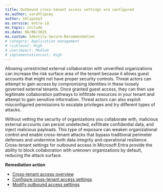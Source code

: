 ```yaml
---
title: Outbound cross-tenant access settings are configured 
ms.author: sarahlipsey
author: shlipsey3
ms.service: entra-id
ms.topic: include
ms.date: 06/06/2025
ms.custom: Identity-Secure-Recommendation
# category: Application management
# risklevel: High
# userimpact: Medium
# implementationcost: High
---
```

Allowing unrestricted external collaboration with unverified organizations can increase the risk surface area of the tenant because it allows guest accounts that might not have proper security controls. Threat actors can attempt to gain access by compromising identities in these loosely governed external tenants. Once granted guest access, they can then use legitimate collaboration pathways to infiltrate resources in your tenant and attempt to gain sensitive information. Threat actors can also exploit misconfigured permissions to escalate privileges and try different types of attacks.

Without vetting the security of organizations you collaborate with, malicious external accounts can persist undetected, exfiltrate confidential data, and inject malicious payloads. This type of exposure can weaken organizational control and enable cross-tenant attacks that bypass traditional perimeter defenses and undermine both data integrity and operational resilience. Cross-tenant settings for outbound access in Microsoft Entra provide the ability to block collaboration with unknown organizations by default, reducing the attack surface.

**Remediation action**

- [Cross-tenant access overview](../../external-id/cross-tenant-access-overview.md)
- [Configure cross-tenant access settings](../../external-id/cross-tenant-access-settings-b2b-collaboration.yml#configure-default-settings)
- [Modify outbound access settings](/external-id/cross-tenant-access-settings-b2b-collaboration#modify-outbound-access-settings)